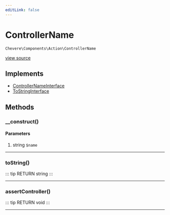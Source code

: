 ```yaml
---
editLink: false
---
```


# ControllerName

`Chevere\Components\Action\ControllerName`

[view source](https://github.com/chevere/chevere/blob/master/src/Chevere/Components/Action/ControllerName.php)

## Implements

- [ControllerNameInterface](../../Interfaces/Action/ControllerNameInterface.md)
- [ToStringInterface](../../Interfaces/Common/ToStringInterface.md)

## Methods

### __construct()

#### Parameters

1. string `$name`

---

### toString()

::: tip RETURN
string
:::

---

### assertController()

::: tip RETURN
void
:::

---
